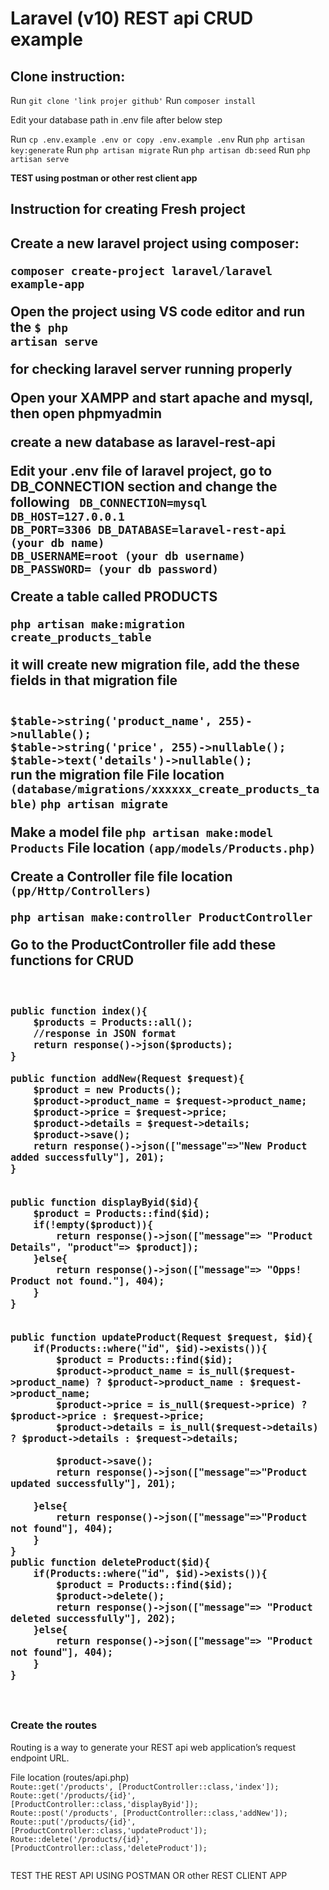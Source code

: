 <h1>Laravel (v10) REST api CRUD example</h1>


<h2>Clone instruction:</h2>
Run <code>git clone 'link projer github'</code>
Run <code>composer install</code>
<p>Edit your database path in .env file after below step</p>
Run <code>cp .env.example .env or copy .env.example .env</code> 
Run <code>php artisan key:generate</code>
Run <code>php artisan migrate</code>
Run <code>php artisan db:seed</code>
Run <code>php artisan serve</code>

<b>TEST using postman or other rest client app</b>



<h2>Instruction for creating Fresh project<h2>
<b>Create a new laravel project using composer:</b>

<code>composer create-project laravel/laravel example-app</code>

<b>Open the project using VS code editor and run the </b>
<code>$ php artisan serve</code>

<p>for checking laravel server running properly</p>

Open your XAMPP and start apache and mysql, then open phpmyadmin

create a new database as laravel-rest-api

Edit your .env file of laravel project, go to DB_CONNECTION section and change the following
<code>
DB_CONNECTION=mysql
DB_HOST=127.0.0.1
DB_PORT=3306
DB_DATABASE=laravel-rest-api (your db name)
DB_USERNAME=root (your db username)
DB_PASSWORD=   (your db password)
</code>

Create a table called PRODUCTS

<code>php artisan make:migration create_products_table</code>

it will create new migration file, add the these fields in that migration file

<code>
$table->string('product_name', 255)->nullable();
$table->string('price', 255)->nullable();
$table->text('details')->nullable();
</code>
run the migration file 
File location <code>(database/migrations/xxxxxx_create_products_table)</code>
<code>php artisan migrate</code>


Make a model file 
<code>php artisan make:model Products</code>
File location <code>(app/models/Products.php)</code>


Create a Controller file
file location <code>(pp/Http/Controllers)</code>

<code>php artisan make:controller ProductController</code>

Go to the ProductController file add these functions for CRUD
<code>

    public function index(){
        $products = Products::all();
        //response in JSON format
        return response()->json($products);
    }

    public function addNew(Request $request){
        $product = new Products();
        $product->product_name = $request->product_name;
        $product->price = $request->price;
        $product->details = $request->details;
        $product->save();
        return response()->json(["message"=>"New Product added successfully"], 201);
    }


    public function displayByid($id){
        $product = Products::find($id);
        if(!empty($product)){
            return response()->json(["message"=> "Product Details", "product"=> $product]);
        }else{
            return response()->json(["message"=> "Opps! Product not found."], 404);
        }
    }

  
    public function updateProduct(Request $request, $id){
        if(Products::where("id", $id)->exists()){
            $product = Products::find($id);
            $product->product_name = is_null($request->product_name) ? $product->product_name : $request->product_name;
            $product->price = is_null($request->price) ? $product->price : $request->price;
            $product->details = is_null($request->details) ? $product->details : $request->details;

            $product->save();
            return response()->json(["message"=>"Product updated successfully"], 201);

        }else{
            return response()->json(["message"=>"Product not found"], 404);
        }
    }
    public function deleteProduct($id){
        if(Products::where("id", $id)->exists()){
            $product = Products::find($id);
            $product->delete();
            return response()->json(["message"=> "Product deleted successfully"], 202);
        }else{
            return response()->json(["message"=> "Product not found"], 404);
        }
    }
</code>
<h3>Create the routes</h3>
<p>Routing is a way to generate your REST api web application’s request endpoint URL.</p>
File location (routes/api.php)

<code>
Route::get('/products', [ProductController::class,'index']);
Route::get('/products/{id}', [ProductController::class,'displayByid']);
Route::post('/products', [ProductController::class,'addNew']);
Route::put('/products/{id}', [ProductController::class,'updateProduct']);
Route::delete('/products/{id}', [ProductController::class,'deleteProduct']);

</code>

TEST THE REST API USING POSTMAN OR other REST CLIENT APP
